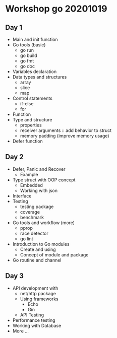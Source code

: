 # Workshop go 20201019

## Day 1
* Main and init function
* Go tools (basic)
  * go run
  * go build
  * go fmt
  * go doc
* Variables declaration
* Data types and structures
  * array
  * slice
  * map
* Control statements
  * if-else
  * for
* Function
* Type and structure
  * properties
  * receiver arguments :: add behavior to struct
  * memory padding (improve memory usage)
* Defer function

## Day 2
* Defer, Panic and Recover
  * Example
* Type struct with OOP concept
  * Embedded
  * Working with json
* Interface
* Testing
  * testing package
  * coverage
  * benchmark
* Go tools and workflow (more)
  * pprop
  * race detector
  * go lint
* Introduction to Go modules
  * Create and using
  * Concept of module and package
* Go routine and channel
  
## Day 3
* API development with 
  * net/http package
  * Using frameworks
    * Echo
    * Gin
  * API Testing
* Performance testing
* Working with Database
* More ...
